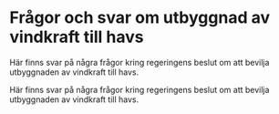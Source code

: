 # Frågor och svar om utbyggnad av vindkraft till havs

Här finns svar på några frågor kring regeringens beslut om att bevilja utbyggnaden av vindkraft till havs.

Här finns svar på några frågor kring regeringens beslut om att bevilja utbyggnaden av vindkraft till havs.
